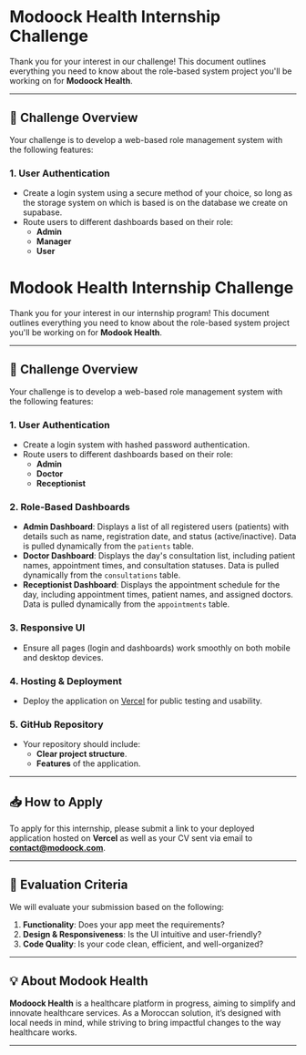 # Modoock Health Internship Challenge

Thank you for your interest in our challenge! This document outlines everything you need to know about the role-based system project you'll be working on for **Modoock Health**.

---

## 💼 Challenge Overview

Your challenge is to develop a web-based role management system with the following features:

### 1. User Authentication
- Create a login system using a secure method of your choice, so long as the storage system on which is based is on the database we create on supabase.
- Route users to different dashboards based on their role:
  - **Admin**
  - **Manager**
  - **User**

# Modook Health Internship Challenge

Thank you for your interest in our internship program! This document outlines everything you need to know about the role-based system project you'll be working on for **Modook Health**.

---

## 💼 Challenge Overview

Your challenge is to develop a web-based role management system with the following features:

### 1. User Authentication
- Create a login system with hashed password authentication.
- Route users to different dashboards based on their role:
  - **Admin**
  - **Doctor**
  - **Receptionist**

### 2. Role-Based Dashboards
- **Admin Dashboard**: Displays a list of all registered users (patients) with details such as name, registration date, and status (active/inactive). Data is pulled dynamically from the `patients` table.
- **Doctor Dashboard**: Displays the day's consultation list, including patient names, appointment times, and consultation statuses. Data is pulled dynamically from the `consultations` table.
- **Receptionist Dashboard**: Displays the appointment schedule for the day, including appointment times, patient names, and assigned doctors. Data is pulled dynamically from the `appointments` table.

### 3. Responsive UI
- Ensure all pages (login and dashboards) work smoothly on both mobile and desktop devices.

### 4. Hosting & Deployment
- Deploy the application on [Vercel](https://vercel.com/) for public testing and usability.

### 5. GitHub Repository
- Your repository should include:
  - **Clear project structure**.
  - **Features** of the application.

---

## 📥 How to Apply

To apply for this internship, please submit a link to your deployed application hosted on **Vercel** as well as your CV sent via email to **contact@modoock.com**.

---

## 🌟 Evaluation Criteria

We will evaluate your submission based on the following:

1. **Functionality**: Does your app meet the requirements?
2. **Design & Responsiveness**: Is the UI intuitive and user-friendly?
3. **Code Quality**: Is your code clean, efficient, and well-organized?

---

## 💡 About Modook Health

**Modoock Health** is a healthcare platform in progress, aiming to simplify and innovate healthcare services. As a Moroccan solution, it’s designed with local needs in mind, while striving to bring impactful changes to the way healthcare works.

---
